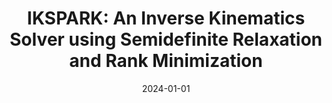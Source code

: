 ---
title: "IKSPARK: An Inverse Kinematics Solver using Semidefinite Relaxation and Rank Minimization"
collection: publications
category: manuscripts
permalink: /publication/2024-01-01-IKSPARK-An-Inverse-Kinematics-Solver-using-Semidefinite-Relaxation-and-Rank-Minimization
date: 2024-01-01
venue: 'arXiv preprint arXiv:2403.12235'
paperurl: 'https://arxiv.org/pdf/2403.12235'
citation: ' Liangting Wu,  Roberto Tron, &quot;IKSPARK: An Inverse Kinematics Solver using Semidefinite Relaxation and Rank Minimization.&quot; arXiv preprint arXiv:2403.12235, 2024.'
---